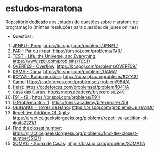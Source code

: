 # estudos-maratona
Repositório dedicado aos estudos de questões sobre maratona de programação (minhas resoluções para questões de juízes onlines)

- Questões:
1. [JPNEU - Pneu](pneu/pneu.cpp): https://br.spoj.com/problems/JPNEU/
2. [PAR - Par ou ímpar](par_ou_impar/par_impar.cpp): https://br.spoj.com/problems/PAR/
3. [TEST - Life, the Universe, and Everything](life_universe_everything/life_univer_every.cpp): https://www.spoj.com/problems/TEST/
4. [OVERF09 - Overflow](overflow/overflow.cpp): https://br.spoj.com/problems/OVERF09/
5. [DAMA - Dama](dama/dama.cpp): https://br.spoj.com/problems/DAMA/
6. [BOTAS - Botas perdidas](botas/botas.cpp): https://br.spoj.com/problems/BOTAS/
7. [Game](exercicios_ordenacao/game/game.cpp): https://codeforces.com/problemset/problem/984/A
8. [Heist](exercicios_ordenacao/heist/heist.cpp): https://codeforces.com/problemset/problem/1041/A
9. [Casa das Cartas](exercicios_ordenacao/casa_das_cartas/casa_cartas.cpp): https://neps.academy/br/exercise/249
10. [F91 - f91](exercicios_recursao/f91/f91.cpp): https://br.spoj.com/problems/F91/
11. [O Problema 3n + 1](exercicios_recursao/p3n_1/p3n_1.cpp): https://neps.academy/br/exercise/259
12. [OBIHANOI - Torres de Hanói](exercicios_recursao/hanoi/hanoi.cpp): https://br.spoj.com/problems/OBIHANOI/
13. [Repetitive Addition Of Digits](exercicios_recursao/repetiting_adding_of_digits/adding_digits.cpp): https://practice.geeksforgeeks.org/problems/repetitive-addition-of-digits2221/1
14. [Find the closest number](exercicios_busca_binaria/closest_number/closest_number.cpp): https://practice.geeksforgeeks.org/problems/find-the-closest-number5513/1
15. [SOMA12 - Soma de Casas](exercicios_busca_binaria/soma_de_casas/soma_casas.cpp): https://br.spoj.com/problems/SOMA12/

